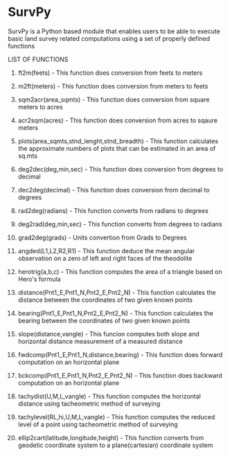 # SurvPy

SurvPy is a Python based module that enables users to be able to execute basic land survey related computations using a set of properly defined functions

LIST OF FUNCTIONS

1. ft2m(feets) - This function does conversion from feets to meters

2. m2ft(meters) - This function does conversion from meters to feets

3. sqm2acr(area_sqmts) - This function does conversion from square meters to acres

4. acr2sqm(acres) - This function does conversion from acres to sqaure meters

5. plots(area_sqmts,stnd_lenght,stnd_breadth) - This function calculates the approximate numbers of plots that can be estimated in an area of sq.mts

6. deg2dec(deg,min,sec) - This function does conversion from degrees to decimal

7. dec2deg(decimal) - This function does conversion from decimal to degrees

8. rad2deg(radians) - This function converts from radians to degrees

9. deg2rad(deg,min,sec) - This function converts from degrees to radians

10. grad2deg(grads) - Units convertion from Grads to Degrees

11. angded(L1,L2,R2,R1) - This function deduce the mean angular observation on a zero of left and right faces of the theodolite

12. herotrig(a,b,c) - This function computes the area of a triangle based on Hero's formula

13. distance(Pnt1_E,Pnt1_N,Pnt2_E,Pnt2_N) - This function calculates the distance between the coordinates of two given known points

14. bearing(Pnt1_E,Pnt1_N,Pnt2_E,Pnt2_N) - This function calculates the bearing between the coordinates of two given known points

15. slope(distance,vangle) - This funcion computes both slope and horizontal distance measurement of a measured distance

16. fwdcomp(Pnt1_E,Pnt1_N,distance,bearing) - This function does forward computation on an horizontal plane

17. bckcomp(Pnt1_E,Pnt1_N,Pnt2_E,Pnt2_N) - This function does backward computation on an horizontal plane

18. tachydist(U,M,L,vangle) - This function computes the horizontal distance using tacheometric method of surveying

19. tachylevel(RL,hi,U,M,L,vangle) - This function computes the reduced level of a point using tacheometric method of surveying

20. ellip2cart(latitude,longitude,height) - This function converts from geodetic coordinate system to a plane(cartesian) coordinate system
